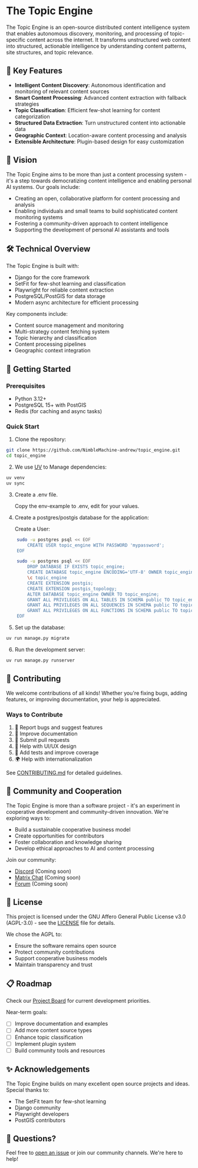# The Topic Engine

The Topic Engine is an open-source distributed content intelligence system that enables autonomous discovery, monitoring, and processing of topic-specific content across the internet. It transforms unstructured web content into structured, actionable intelligence by understanding content patterns, site structures, and topic relevance.

## 🌟 Key Features

- **Intelligent Content Discovery**: Autonomous identification and monitoring of relevant content sources
- **Smart Content Processing**: Advanced content extraction with fallback strategies
- **Topic Classification**: Efficient few-shot learning for content categorization
- **Structured Data Extraction**: Turn unstructured content into actionable data
- **Geographic Context**: Location-aware content processing and analysis
- **Extensible Architecture**: Plugin-based design for easy customization

## 🚀 Vision

The Topic Engine aims to be more than just a content processing system - it's a step towards democratizing content intelligence and enabling personal AI systems. Our goals include:

- Creating an open, collaborative platform for content processing and analysis
- Enabling individuals and small teams to build sophisticated content monitoring systems
- Fostering a community-driven approach to content intelligence
- Supporting the development of personal AI assistants and tools

## 🛠 Technical Overview

The Topic Engine is built with:

- Django for the core framework
- SetFit for few-shot learning and classification
- Playwright for reliable content extraction
- PostgreSQL/PostGIS for data storage
- Modern async architecture for efficient processing

Key components include:

- Content source management and monitoring
- Multi-strategy content fetching system
- Topic hierarchy and classification
- Content processing pipelines
- Geographic context integration

## 🌱 Getting Started

### Prerequisites

- Python 3.12+
- PostgreSQL 15+ with PostGIS
- Redis (for caching and async tasks)

### Quick Start

1. Clone the repository:
```bash
git clone https://github.com/NimbleMachine-andrew/topic_engine.git
cd topic_engine
```

2. We use [UV](https://docs.astral.sh/uv/) to Manage dependencies:
```bash
uv venv
uv sync
```

3. Create a .env file.

    Copy the env-example to .env, edit for your values.


4. Create a postgres/postgis database for the application:

    Create a User:

```bash
    sudo -u postgres psql << EOF
        CREATE USER topic_engine WITH PASSWORD 'mypassword';
    EOF
```

```bash
    sudo -u postgres psql << EOF
        DROP DATABASE IF EXISTS topic_engine;
        CREATE DATABASE topic_engine ENCODING='UTF-8' OWNER topic_engine;
        \c topic_engine
        CREATE EXTENSION postgis;
        CREATE EXTENSION postgis_topology;
        ALTER DATABASE topic_engine OWNER TO topic_engine;
        GRANT ALL PRIVILEGES ON ALL TABLES IN SCHEMA public TO topic_engine;
        GRANT ALL PRIVILEGES ON ALL SEQUENCES IN SCHEMA public TO topic_engine;
        GRANT ALL PRIVILEGES ON ALL FUNCTIONS IN SCHEMA public TO topic_engine;
    EOF
```


5. Set up the database:
```bash
uv run manage.py migrate
```

6. Run the development server:
```bash
uv run manage.py runserver
```

## 🤝 Contributing

We welcome contributions of all kinds! Whether you're fixing bugs, adding features, or improving documentation, your help is appreciated.

### Ways to Contribute

1. 🐛 Report bugs and suggest features
2. 📝 Improve documentation
3. 🔧 Submit pull requests
4. 🎨 Help with UI/UX design
5. 🧪 Add tests and improve coverage
6. 🌍 Help with internationalization

See [CONTRIBUTING.md](CONTRIBUTING.md) for detailed guidelines.

## 🤲 Community and Cooperation

The Topic Engine is more than a software project - it's an experiment in cooperative development and community-driven innovation. We're exploring ways to:

- Build a sustainable cooperative business model
- Create opportunities for contributors
- Foster collaboration and knowledge sharing
- Develop ethical approaches to AI and content processing

Join our community:
- [Discord](https://discord.gg/topic-engine) (Coming soon)
- [Matrix Chat](https://matrix.to/#/#topic-engine:matrix.org) (Coming soon)
- [Forum](https://forum.topic-engine.org) (Coming soon)

## 📜 License

This project is licensed under the GNU Affero General Public License v3.0 (AGPL-3.0) - see the [LICENSE](LICENSE) file for details.

We chose the AGPL to:
- Ensure the software remains open source
- Protect community contributions
- Support cooperative business models
- Maintain transparency and trust

## 📋 Roadmap

Check our [Project Board](https://github.com/NimbleMachine-andrew/topic_engine/projects/1) for current development priorities.

Near-term goals:
- [ ] Improve documentation and examples
- [ ] Add more content source types
- [ ] Enhance topic classification
- [ ] Implement plugin system
- [ ] Build community tools and resources

## ✨ Acknowledgements

The Topic Engine builds on many excellent open source projects and ideas. Special thanks to:
- The SetFit team for few-shot learning
- Django community
- Playwright developers
- PostGIS contributors

## 🤔 Questions?

Feel free to [open an issue](https://github.com/NimbleMachine-andrew/topic_engine/issues) or join our community channels. We're here to help!
